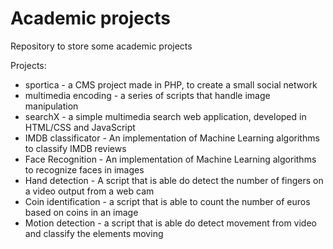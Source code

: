 # Academic projects
 Repository to store some academic projects

Projects:
- sportica - a CMS project made in PHP, to create a small social network
- multimedia encoding - a series of scripts that handle image manipulation
- searchX - a simple multimedia search web application, developed in HTML/CSS and JavaScript
- IMDB classificator - An implementation of Machine Learning algorithms to classify IMDB reviews
- Face Recognition - An implementation of Machine Learning algorithms to recognize faces in images
- Hand detection - A script that is able do detect the number of fingers on a video output from a web cam
- Coin identification - a script that is able to count the number of euros based on coins in an image
- Motion detection - a script that is able do detect movement from video and classify the elements moving